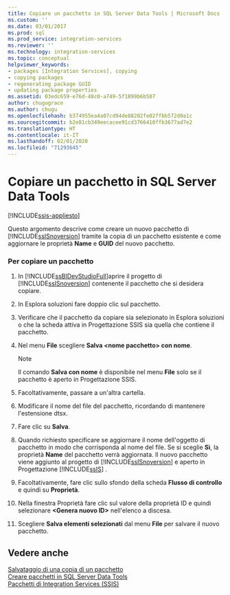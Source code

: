 ```yaml
---
title: Copiare un pacchetto in SQL Server Data Tools | Microsoft Docs
ms.custom: ''
ms.date: 03/01/2017
ms.prod: sql
ms.prod_service: integration-services
ms.reviewer: ''
ms.technology: integration-services
ms.topic: conceptual
helpviewer_keywords:
- packages [Integration Services], copying
- copying packages
- regenerating package GUID
- updating package properties
ms.assetid: 03edc659-e76d-48c0-a749-5f1899b6b507
author: chugugrace
ms.author: chugu
ms.openlocfilehash: b374955ea4a07cd94de88202fe02ffbb572d0a1c
ms.sourcegitcommit: b2e81cb349eecacee91cd3766410ffb3677ad7e2
ms.translationtype: HT
ms.contentlocale: it-IT
ms.lasthandoff: 02/01/2020
ms.locfileid: "71293645"
---
```

# <a name="copy-a-package-in-sql-server-data-tools"></a>Copiare un pacchetto in SQL Server Data Tools

[!INCLUDE[ssis-appliesto](../includes/ssis-appliesto-ssvrpluslinux-asdb-asdw-xxx.md)]


  Questo argomento descrive come creare un nuovo pacchetto di [!INCLUDE[ssISnoversion](../includes/ssisnoversion-md.md)] tramite la copia di un pacchetto esistente e come aggiornare le proprietà **Name** e **GUID** del nuovo pacchetto.  
  
### <a name="to-copy-a-package"></a>Per copiare un pacchetto  
  
1.  In [!INCLUDE[ssBIDevStudioFull](../includes/ssbidevstudiofull-md.md)]aprire il progetto di [!INCLUDE[ssISnoversion](../includes/ssisnoversion-md.md)] contenente il pacchetto che si desidera copiare.  
  
2.  In Esplora soluzioni fare doppio clic sul pacchetto.  
  
3.  Verificare che il pacchetto da copiare sia selezionato in Esplora soluzioni o che la scheda attiva in Progettazione SSIS sia quella che contiene il pacchetto.  
  
4.  Nel menu **File** scegliere **Salva \<nome pacchetto> con nome**.  
  
    > [!NOTE]  
    >  Il comando **Salva con nome** è disponibile nel menu **File** solo se il pacchetto è aperto in Progettazione SSIS.  
  
5.  Facoltativamente, passare a un'altra cartella.  
  
6.  Modificare il nome del file del pacchetto, ricordando di mantenere l'estensione dtsx.  
  
7.  Fare clic su **Salva**.  
  
8.  Quando richiesto specificare se aggiornare il nome dell'oggetto di pacchetto in modo che corrisponda al nome del file. Se si sceglie **Sì**, la proprietà **Name** del pacchetto verrà aggiornata. Il nuovo pacchetto viene aggiunto al progetto di [!INCLUDE[ssISnoversion](../includes/ssisnoversion-md.md)] e aperto in Progettazione [!INCLUDE[ssIS](../includes/ssis-md.md)] .  
  
9. Facoltativamente, fare clic sullo sfondo della scheda **Flusso di controllo** e quindi su **Proprietà**.  
  
10. Nella finestra Proprietà fare clic sul valore della proprietà ID e quindi selezionare **\<Genera nuovo ID>** nell'elenco a discesa.  
  
11. Scegliere **Salva elementi selezionati** dal menu **File** per salvare il nuovo pacchetto.  
  
## <a name="see-also"></a>Vedere anche  
 [Salvataggio di una copia di un pacchetto](https://msdn.microsoft.com/library/21482a20-e420-4452-b7eb-8f9fa1929f31)   
 [Creare pacchetti in SQL Server Data Tools](../integration-services/create-packages-in-sql-server-data-tools.md)   
 [Pacchetti di Integration Services &#40;SSIS&#41;](../integration-services/integration-services-ssis-packages.md)  
  
  
